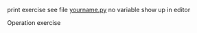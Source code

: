 print exercise
see file [yourname.py]([https://pages.github.com/](https://github.com/FaithAB1/psych403/blob/main/yourname.py))
no variable show up in editor

Operation exercise
